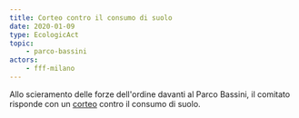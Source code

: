 ```yaml
---
title: Corteo contro il consumo di suolo
date: 2020-01-09
type: EcologicAct
topic:
    - parco-bassini
actors:
    - fff-milano
---
```


Allo scieramento delle forze dell'ordine davanti al Parco Bassini, il comitato risponde con un [corteo](https://www.facebook.com/events/586742975203125/) contro il consumo di suolo.

